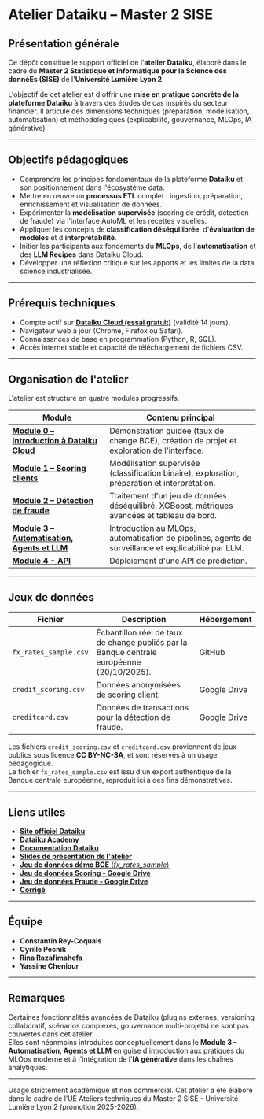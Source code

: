 # Atelier Dataiku – Master 2 SISE

## Présentation générale

Ce dépôt constitue le support officiel de l'**atelier Dataiku**, élaboré dans le cadre du **Master 2 Statistique et Informatique pour la Science des donnéEs (SISE)** de l'**Université Lumière Lyon 2**.

L'objectif de cet atelier est d'offrir une **mise en pratique concrète de la plateforme Dataiku** à travers des études de cas inspirés du secteur financier. Il articule des dimensions techniques (préparation, modélisation, automatisation) et méthodologiques (explicabilité, gouvernance, MLOps, IA générative).

---

## Objectifs pédagogiques

- Comprendre les principes fondamentaux de la plateforme **Dataiku** et son positionnement dans l'écosystème data.  
- Mettre en œuvre un **processus ETL** complet : ingestion, préparation, enrichissement et visualisation de données.  
- Expérimenter la **modélisation supervisée** (scoring de crédit, détection de fraude) via l'interface AutoML et les recettes visuelles.  
- Appliquer les concepts de **classification déséquilibrée**, d'**évaluation de modèles** et d'**interprétabilité**.  
- Initier les participants aux fondements du **MLOps**, de l'**automatisation** et des **LLM Recipes** dans Dataiku Cloud.  
- Développer une réflexion critique sur les apports et les limites de la data science industrialisée.

---

## Prérequis techniques

- Compte actif sur [**Dataiku Cloud (essai gratuit)**](https://www.dataiku.com/product/get-started/) (validité 14 jours).  
- Navigateur web à jour (Chrome, Firefox ou Safari).  
- Connaissances de base en programmation (Python, R, SQL). 
- Accès internet stable et capacité de téléchargement de fichiers CSV.

---

## Organisation de l'atelier

L'atelier est structuré en quatre modules progressifs.

| Module | Contenu principal |
|---------|-----------------------------|
| [**Module 0 – Introduction à Dataiku Cloud**](https://github.com/rsquaredata/atelier_dataiku/blob/main/00_introduction_dataiku.md) | Démonstration guidée (taux de change BCE), création de projet et exploration de l'interface. |
| [**Module 1 – Scoring clients**](https://github.com/rsquaredata/atelier_dataiku/blob/main/01_credit_scoring.md) | Modélisation supervisée (classification binaire), exploration, préparation et interprétation. |
| [**Module 2 – Détection de fraude**](https://github.com/rsquaredata/atelier_dataiku/blob/main/02_fraud_detection.md) | Traitement d'un jeu de données déséquilibré, XGBoost, métriques avancées et tableau de bord. |
| [**Module 3 – Automatisation, Agents et LLM**](https://github.com/rsquaredata/atelier_dataiku/blob/main/03_diet_mlops.md) | Introduction au MLOps, automatisation de pipelines, agents de surveillance et explicabilité par LLM. |
| [**Module 4 - API**](https://github.com/rsquaredata/atelier_dataiku/blob/main/04_deploy_api_predict.md) | Déploiement d'une API de prédiction. |

---

## Jeux de données

| Fichier | Description | Hébergement |
|----------|--------------|--------------|
| `fx_rates_sample.csv` | Échantillon réel de taux de change publiés par la Banque centrale européenne (20/10/2025). | GitHub |
| `credit_scoring.csv` | Données anonymisées de scoring client. | Google Drive |
| `creditcard.csv` | Données de transactions pour la détection de fraude. | Google Drive |

Les fichiers `credit_scoring.csv` et `creditcard.csv` proviennent de jeux publics sous licence **CC BY-NC-SA**, et sont réservés à un usage pédagogique.  
Le fichier `fx_rates_sample.csv` est issu d'un export authentique de la Banque centrale européenne, reproduit ici à des fins démonstratives.

---

## Liens utiles

- [**Site officiel Dataiku**](https://www.dataiku.com/)  
- [**Dataiku Academy**](https://academy.dataiku.com/)  
- [**Documentation Dataiku**](https://doc.dataiku.com/dss/latest/)  
- [**Slides de présentation de l'atelier**](https://www.canva.com/design/DAG1-dy-VF0/LKKCkJhkuKQ2k0Eo9ZxreQ/edit)
- [**Jeu de données démo BCE** (*fx_rates_sample*)](https://github.com/rsquaredata/atelier_dataiku/blob/main/fx_rates_sample.csv)
- [**Jeu de données Scoring - Google Drive**](https://drive.google.com/file/d/1OdeW5F1lQZLGxk5RcTRPnXKO63Y6DqjD/view?usp=drivesdk)  
- [**Jeu de données Fraude - Google Drive**](https://drive.google.com/file/d/1zXWCW8hSSDz8wRZ1rvrD-3nqExQTtLp_/view?usp=drivesdk)  
- [**Corrigé**](https://github.com/rsquaredata/atelier_dataiku/blob/main/correction.md)

---

## Équipe

- **Constantin Rey-Coquais**
- **Cyrille Pecnik**
- **Rina Razafimahefa**
- **Yassine Cheniour**

---

## Remarques

Certaines fonctionnalités avancées de Dataiku (plugins externes, versioning collaboratif, scénarios complexes, gouvernance multi-projets) ne sont pas couvertes dans cet atelier.  
Elles sont néanmoins introduites conceptuellement dans le **Module 3 – Automatisation, Agents et LLM** en guise d'introduction aux pratiques du MLOps moderne et à l'intégration de l'**IA générative** dans les chaînes analytiques.

--- 
Usage strictement académique et non commercial. Cet atelier a été élaboré dans le cadre de l’UE Ateliers techniques du Master 2 SISE - Université Lumière Lyon 2 (promotion 2025-2026).

